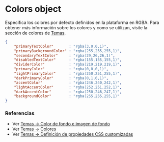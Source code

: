 # Colors object

Especifica los colores por defecto definidos en la plataforma en RGBA. Para obtener más información sobre los colores y como se utilizan, visite la sección de colores de [Temas](spanish/advance/themes/themes.md).

```json
{
    "primaryTextColor"       : "rgba(3,0,0,1)",
    "primaryBackgroundColor" : "rgba(255,255,255,1)",
    "secondaryTextColor"     : "rgba(29,26,26,1)",
    "disabledTextColor"      : "rgba(155,155,155,1)",
    "dividerColor"           : "rgba(219,219,219,1)",
    "primaryColor"           : "rgba(0,0,0,1)",
    "lightPrimaryColor"      : "rgba(250,251,255,1)",
    "darkPrimaryColor"       : "rgba(0,1,6,1)",
    "accentColor"            : "rgba(246,240,242,1)",
    "lightAccentColor"       : "rgba(252,251,252,1)",
    "darkAccentColor"        : "rgba(250,246,247,1)",
    "backgroundColor"        : "rgba(255,255,255,1)"
}
```

### Referencias
* Ver [Temas -> Color de fondo e imagen de fondo](../themes/themes.md#color-de-fondo-e-imagen-de-fondo)
* Ver [Temas -> Colores](../themes/themes.md#colores)
* Ver [Temas -> Definición de propiedades CSS customizadas](../themes/themes.md#definición-de-propiedades-css-customizadas)
